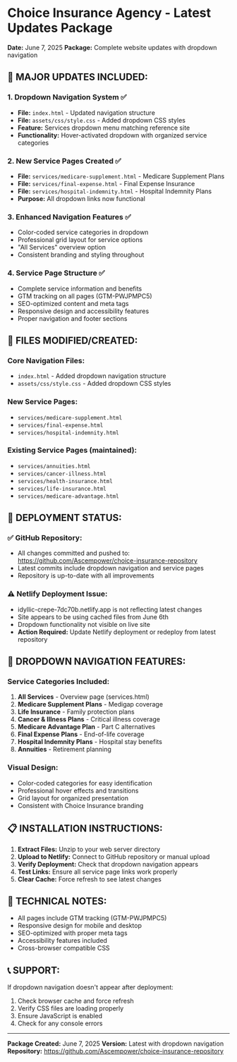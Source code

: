 # Choice Insurance Agency - Latest Updates Package
**Date:** June 7, 2025
**Package:** Complete website updates with dropdown navigation

## 🎯 **MAJOR UPDATES INCLUDED:**

### 1. **Dropdown Navigation System** ✅
- **File:** `index.html` - Updated navigation structure
- **File:** `assets/css/style.css` - Added dropdown CSS styles
- **Feature:** Services dropdown menu matching reference site
- **Functionality:** Hover-activated dropdown with organized service categories

### 2. **New Service Pages Created** ✅
- **File:** `services/medicare-supplement.html` - Medicare Supplement Plans
- **File:** `services/final-expense.html` - Final Expense Insurance  
- **File:** `services/hospital-indemnity.html` - Hospital Indemnity Plans
- **Purpose:** All dropdown links now functional

### 3. **Enhanced Navigation Features** ✅
- Color-coded service categories in dropdown
- Professional grid layout for service options
- "All Services" overview option
- Consistent branding and styling throughout

### 4. **Service Page Structure** ✅
- Complete service information and benefits
- GTM tracking on all pages (GTM-PWJPMPC5)
- SEO-optimized content and meta tags
- Responsive design and accessibility features
- Proper navigation and footer sections

## 📁 **FILES MODIFIED/CREATED:**

### Core Navigation Files:
- `index.html` - Added dropdown navigation structure
- `assets/css/style.css` - Added dropdown CSS styles

### New Service Pages:
- `services/medicare-supplement.html`
- `services/final-expense.html`
- `services/hospital-indemnity.html`

### Existing Service Pages (maintained):
- `services/annuities.html`
- `services/cancer-illness.html`
- `services/health-insurance.html`
- `services/life-insurance.html`
- `services/medicare-advantage.html`

## 🚀 **DEPLOYMENT STATUS:**

### ✅ **GitHub Repository:**
- All changes committed and pushed to: https://github.com/Ascempower/choice-insurance-repository
- Latest commits include dropdown navigation and service pages
- Repository is up-to-date with all improvements

### ⚠️ **Netlify Deployment Issue:**
- idyllic-crepe-7dc70b.netlify.app is not reflecting latest changes
- Site appears to be using cached files from June 6th
- Dropdown functionality not visible on live site
- **Action Required:** Update Netlify deployment or redeploy from latest repository

## 🎨 **DROPDOWN NAVIGATION FEATURES:**

### Service Categories Included:
1. **All Services** - Overview page (services.html)
2. **Medicare Supplement Plans** - Medigap coverage
3. **Life Insurance** - Family protection plans
4. **Cancer & Illness Plans** - Critical illness coverage
5. **Medicare Advantage Plan** - Part C alternatives
6. **Final Expense Plans** - End-of-life coverage
7. **Hospital Indemnity Plans** - Hospital stay benefits
8. **Annuities** - Retirement planning

### Visual Design:
- Color-coded categories for easy identification
- Professional hover effects and transitions
- Grid layout for organized presentation
- Consistent with Choice Insurance branding

## 📋 **INSTALLATION INSTRUCTIONS:**

1. **Extract Files:** Unzip to your web server directory
2. **Upload to Netlify:** Connect to GitHub repository or manual upload
3. **Verify Deployment:** Check that dropdown navigation appears
4. **Test Links:** Ensure all service page links work properly
5. **Clear Cache:** Force refresh to see latest changes

## 🔧 **TECHNICAL NOTES:**

- All pages include GTM tracking (GTM-PWJPMPC5)
- Responsive design for mobile and desktop
- SEO-optimized with proper meta tags
- Accessibility features included
- Cross-browser compatible CSS

## 📞 **SUPPORT:**

If dropdown navigation doesn't appear after deployment:
1. Check browser cache and force refresh
2. Verify CSS files are loading properly
3. Ensure JavaScript is enabled
4. Check for any console errors

---
**Package Created:** June 7, 2025
**Version:** Latest with dropdown navigation
**Repository:** https://github.com/Ascempower/choice-insurance-repository

